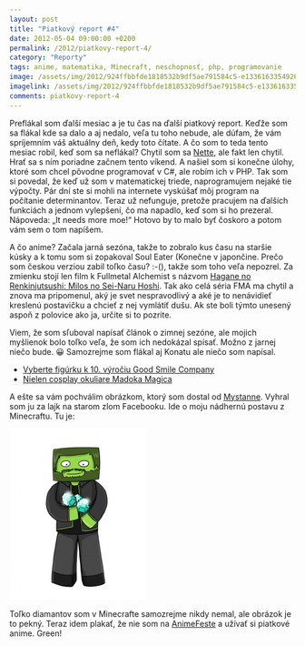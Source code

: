 ```yaml
---
layout: post
title: "Piatkový report #4"
date: 2012-05-04 09:00:00 +0200
permalink: /2012/piatkovy-report-4/
category: "Reporty"
tags: anime, matematika, Minecraft, neschopnosť, php, programovanie
image: /assets/img/2012/924ffbbfde1818532b9df5ae791584c5-e1336163354926-203x300.jpg
imagelink: /assets/img/2012/924ffbbfde1818532b9df5ae791584c5-e1336163354926-203x300.jpg
comments: piatkovy-report-4
---
```

Preflákal som ďalší mesiac a je tu čas na ďalší piatkový report. Keďže som sa flákal kde sa dalo a aj nedalo, veľa tu toho nebude, ale dúfam, že vám spríjemním váš aktuálny deň, kedy toto čítate. A čo som to teda tento mesiac robil, keď som sa neflákal? Chytil som sa [Nette](http://nette.org/), ale fakt len chytil. Hrať sa s ním poriadne začnem tento víkend. A našiel som si konečne úlohy, ktoré som chcel pôvodne programovať v C#, ale robím ich v PHP. Tak som si povedal, že keď už som v matematickej triede, naprogramujem nejaké tie výpočty. Pár dní ste si mohli na internete vyskúšať môj program na počítanie determinantov. Teraz už nefunguje, pretože pracujem na ďalších funkciách a jednom vylepšení, čo ma napadlo, keď som si ho prezeral. Nápoveda: „It needs more moe!“ Hotovo by  to malo byť čoskoro a potom vám sem o tom napíšem.

A čo anime? Začala jarná sezóna, takže to zobralo kus času na staršie kúsky a k tomu som si zopakoval Soul Eater (Konečne v japončine. Prečo som českou verziou zabil toľko času? :-(), takže som toho veľa nepozrel. Za zmienku stojí len film k Fullmetal Alchemist s názvom [Hagane no Renkinjutsushi: Milos no Sei-Naru Hoshi](http://anidb.net/perl-bin/animedb.pl?show=anime&aid=8090). Tak ako celá séria FMA ma chytil a znova ma pripomenul, aký je svet nespravodlivý a aké je to nenávidieť kreslenú postavičku a chcieť z nej vymlátiť dušu. Ak ste boli týmto unesený aspoň z polovice ako ja, určite si to pozrite.

Viem, že som sľuboval napísať článok o zimnej sezóne, ale mojich myšlienok bolo toľko veľa, že som ich nedokázal spísať. Možno z jarnej niečo bude. 😀 Samozrejme som flákal aj Konatu ale niečo som napísal.
- [Vyberte figúrku k 10. výročiu Good Smile Company](http://www.konata.cz/2012/04/vyberte-figurku-k-10-vyrociu-good-smile-company/)
- [Nielen cosplay okuliare Madoka Magica](https://konata.cz/2012/05/nielen-cosplay-okuliare-madoka-magica/)

A ešte sa vám pochválim obrázkom, ktorý som dostal od [Mystanne](http://mystanne.deviantart.com/). Vyhral som ju za lajk na starom zlom Facebooku. Ide o moju nádhernú postavu z Minecraftu. Tu je:

[![GreenMan64](/assets/img/2012/mc_green_by_mystanne-d4yhvdz-240x300.png)](/assets/img/2012/mc_green_by_mystanne-d4yhvdz.png)

Toľko diamantov som v Minecrafte samozrejme nikdy nemal, ale obrázok je to pekný. Teraz idem plakať, že nie som na [AnimeFeste](http://www.animefest.cz/) a užívať si piatkové anime. Green!
